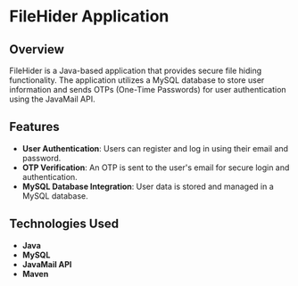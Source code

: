 # FileHider Application

## Overview

FileHider is a Java-based application that provides secure file hiding functionality. The application utilizes a MySQL database to store user information and sends OTPs (One-Time Passwords) for user authentication using the JavaMail API.

## Features

- **User Authentication**: Users can register and log in using their email and password.
- **OTP Verification**: An OTP is sent to the user's email for secure login and authentication.
- **MySQL Database Integration**: User data is stored and managed in a MySQL database.

## Technologies Used

- **Java**
- **MySQL**
- **JavaMail API**
- **Maven**
